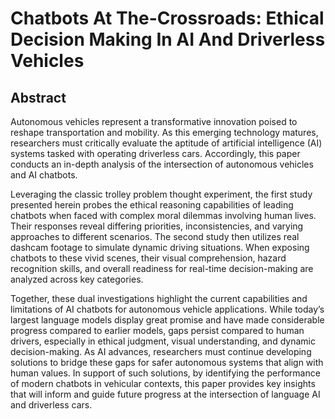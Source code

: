 # Chatbots At The-Crossroads: Ethical Decision Making In AI And Driverless Vehicles

## Abstract

Autonomous vehicles represent a transformative innovation poised to reshape transportation and mobility. As this emerging technology matures, researchers must critically evaluate the aptitude of artificial intelligence (AI) systems tasked with operating driverless cars. Accordingly, this paper conducts an in-depth analysis of the intersection of autonomous vehicles and AI chatbots.

Leveraging the classic trolley problem thought experiment, the first study presented herein probes the ethical reasoning capabilities of leading chatbots when faced with complex moral dilemmas involving human lives. Their responses reveal differing priorities, inconsistencies, and varying approaches to different scenarios. The second study then utilizes real dashcam footage to simulate dynamic driving situations. When exposing chatbots to these vivid scenes, their visual comprehension, hazard recognition skills, and overall readiness for real-time decision-making are analyzed across key categories.

Together, these dual investigations highlight the current capabilities and limitations of AI chatbots for autonomous vehicle applications. While today’s largest language models display great promise and have made considerable progress compared to earlier models, gaps persist compared to human drivers, especially in ethical judgment, visual understanding, and dynamic decision-making. As AI advances, researchers must continue developing solutions to bridge these gaps for safer autonomous systems that align with human values. In support of such solutions, by identifying the performance of modern chatbots in vehicular contexts, this paper provides key insights that will inform and guide future progress at the intersection of language AI and driverless cars.
